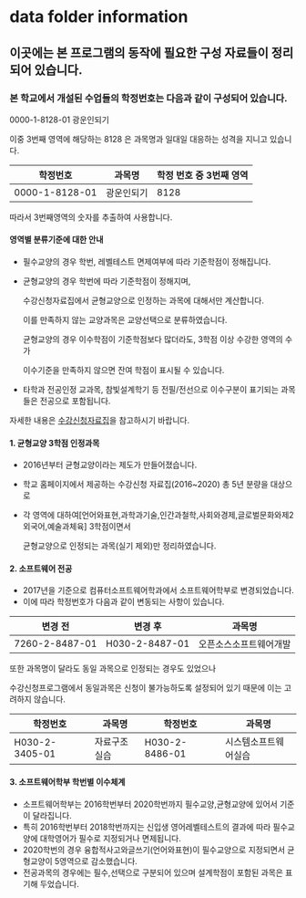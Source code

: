 # data folder information

## 이곳에는 본 프로그램의 동작에 필요한 구성 자료들이 정리되어 있습니다.

### 본 학교에서 개설된 수업들의 학정번호는 다음과 같이 구성되어 있습니다.
0000-1-8128-01 광운인되기

이중 3번째 영역에 해당하는 8128 은 과목명과 일대일 대응하는 성격을 지니고 있습니다.

| 학정번호 | 과목명 | 학정 번호 중 3번째 영역 |
|---|---|---|
|0000-1-8128-01|광운인되기|8128|

따라서 3번째영역의 숫자를 추출하여 사용합니다.
#### 영역별 분류기준에 대한 안내
* 필수교양의 경우 학번, 레벨테스트 면제여부에 따라 기준학점이 정해집니다.

* 균형교양의 경우 학번에 따라 기준학점이 정해지며, 

  수강신청자료집에서 균형교양으로 인정하는 과목에 대해서만 계산합니다. 
  
  이를 만족하지 않는 교양과목은 교양선택으로 분류하였습니다.
  
  균형교양의 경우 이수학점이 기준학점보다 많더라도, 3학점 이상 수강한 영역의 수가
  
  이수기준을 만족하지 않으면 잔여 학점이 표시될 수 있습니다.
 
* 타학과 전공인정 교과목, 참빛설계학기 등 전필/전선으로 이수구분이 표기되는 과목들은 전공으로 포함됩니다.

자세한 내용은 [수강신청자료집](https://www.kw.ac.kr/ko/life/bachelor_info03.jsp)을 참고하시기 바랍니다.

#### 1. 균형교양 3학점 인정과목
 - 2016년부터 균형교양이라는 제도가 만들어졌습니다.
 - 학교 홈페이지에서 제공하는 수강신청 자료집(2016~2020) 총 5년 분량을 대상으로 
 - 각 영역에 대하여[언어와표현,과학과기술,인간과철학,사회와경제,글로벌문화와제2외국어,예술과체육] 3학점이면서
 
   균형교양으로 인정되는 과목(실기 제외)만 정리하였습니다.
 
#### 2. 소프트웨어 전공
 - 2017년을 기준으로 컴퓨터소프트웨어학과에서 소프트웨어학부로 변경되었습니다.
 - 이에 따라 학정번호가 다음과 같이 변동되는 사항이 있습니다.
 
| 변경 전| 변경 후 | 과목명 |
|---|---|---|
|7260-2-8487-01|H030-2-8487-01|오픈소스소프트웨어개발|

또한 과목명이 달라도 동일 과목으로 인정되는 경우도 있었으나 

수강신청프로그램에서 동일과목은 신청이 불가능하도록 설정되어 있기 때문에 이는 고려하지 않습니다.

|학정번호|과목명|학정번호| 과목명 |
|---|---|---|---|
|H030-2-3405-01|자료구조실습|H030-2-8486-01|시스템소프트웨어실습|

#### 3. 소프트웨어학부 학번별 이수체계
 - 소프트웨어학부는 2016학번부터 2020학번까지 필수교양,균형교양에 있어서 기준이 달라집니다.
 - 특히 2016학번부터 2018학번까지는 신입생 영어레벨테스트의 결과에 따라 필수교양에 대학영어가 필수로 지정되거나 면제됩니다.
 - 2020학번의 경우 융합적사고와글쓰기(언어와표현)이 필수교양으로 지정되면서 균형교양이 5영역으로 감소했습니다.
 - 전공과목의 경우에는 필수,선택으로 구분되어 있으며 설계학점이 포함된 과목은 표기해 두었습니다.
